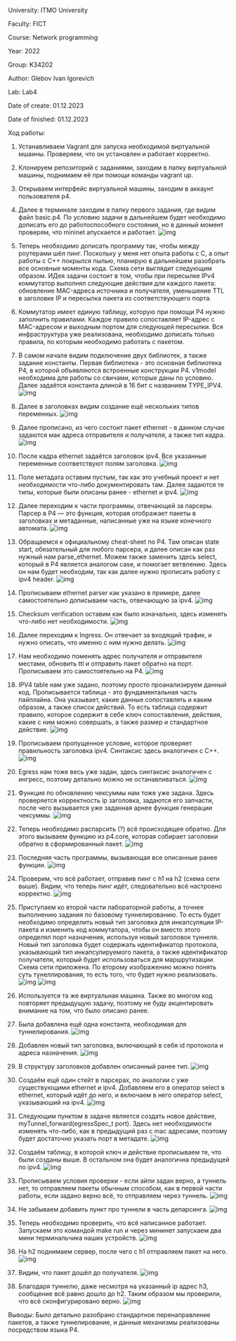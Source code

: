 University: ITMO University

Faculty: FICT

Course: Network programming

Year: 2022

Group: K34202

Author: Glebov Ivan Igorevich

Lab: Lab4

Date of create: 01.12.2023

Date of finished: 01.12.2023

Ход работы:

1. Устанавливаем Vagrant для запуска необходимой виртуальной мшаины. Проверяем, что он установлен и работает корректно.
2. Клонируем репозиторий с заданиями, заходим в папку виртуальной машины, поднимаем её при помощи команды vagrant up.
3. Открываем интерфейс виртуальной машины, заходим в аккаунт пользователя p4.
4. Далее в терминале заходим в папку первого задания, где видим файл basic.p4. По условию задачи в дальнейшем будет необходимо дописать его до работоспособного состояния, но в данный момент проверям, что mininet апускается и работает.
![img](step4.png)

5. Теперь необходимо дописать программу так, чтобы между роутерами шёл пинг. Поскольку у меня нет опыта работы с С, а опыт работы с С++ покрылся пылью, планирую в дальнейшем разобрать все основные моменты кода. Схема сети выглядит следующим образом. ИДея задачи состоит в том, чтобы при пересылке IPv4 коммутатор выполнял следующие действия для каждого пакета: обновление MAC-адреса источника и получателя, уменьшение TTL в заголовке IP и пересылка пакета из соответствующего порта.

6. Коммутатор имеет единую таблицу, которую при помощи P4 нужно заполнить правилами. Каждое правило сопоставляет IP-адрес с MAC-адресом и выходным портом для следующей пересылки. Вся инфраструктура уже реализована, необходимо дописать только правила, по которым необходимо работать с пакетом.
7. В самом начале видим подключение двух библиотек, а также задание константы. Первая библиотека - это основная библиотека P4, в которой объявляются встроенные конструкции P4. v1model необходима для работы со свичами, которые даны по условию. Далее задаётся константа длиной в 16 бит с названием TYPE_IPV4.
![img](step7.png)

8. Далее в заголовках видим создание ещё нескольких типов переменных.
![img](step8.png)

9. Далее прописано, из чего состоит пакет ethernet - в данном случае задаются мак адреса отправителя и получателя, а также тип кадра. 
![img](step9.png)

10. После кадра ethernet задаётся заголовок ipv4. Все указанные переменные соответствуют полям заголовка.
![img](step10.png)

11. Поле метадата оставим пустым, так как это учебный проект и нет необходимости что-либо документировать там. Далее задаются те типы, которые были описаны ранее - ethernet и ipv4.
![img](step11.png)

12. Далее переходим к части программы, отвечающей за парсеры. Парсер в P4 — это функция, которая отображает пакеты в заголовках и метаданные, написанные уже на языке конечного автомата.
![img](step12.png)

13. Обращаемся к официальному cheat-sheet по P4. Там описан state start, обязательный для любого парсера, и далее описан как раз нужный нам parse_ethernet. Можем также заменить здесь select, который в P4 является аналогом case, и помогает ветвлению. Здесь он нам будет необходим, так как далее нужно прописать работу с ipv4 header.
![img](step13.png)

14. Прописываем ethernet parser как указано в примере, далее самостоятельно дописываем часть, отвечающую за ipv4. 
![img](step14.png)

15. Checksum verification оставим как было изначально, здесь изменять что-либо нет необходимости.
![img](step15.png)

16. Далее переходим к Ingress. Он отвечает за входящий трафик, и нужно описать, что именно с ним нужно делать.
![img](step16.png)

17. Нам необходимо поменять адрес получателя и отправителя местами, обновить ttl и отправить пакет обратно на порт. Прописываем это самостоятельно на P4.
![img](step17.png)

18. IPV4 table нам уже задано, поэтому просто проанализируем данный код. Прописывается таблица - это фундаментальная часть пайплайна. Она указывает, какие данные сопоставлять и каким образом, а также список действий. То есть таблица содержит правило, которое содержит в себе ключ сопоставления, действия, какие с ним можно совершать, а также размер и стандартное действие. 
![img](step18.png)

19. Прописываем пропущенное условие, которое проверяет правильность заголовка ipv4. Синтаксис здесь аналогичен с С++.
![img](step19.png)

20. Egress нам тоже весь уже задан, здесь синтаксис аналогичен с ингресс, поэтому детально можно не останавливаться.
![img](step20.png)

21. Функция по обновлению чексуммы нам тоже уже задана. Здесь проверяется корректность ip заголовка, задаются его запчасти, после чего вызывается уже заданная арнее функция генерации чексуммы.
![img](step21.png)

22. Теперь необходимо распарсить (?) всё происходящее обратно. Для этого вызываем функцию из p4.core, которая собирает заголовки обратно в сформированный пакет.
![img](step22.png)

23. Последняя часть программы, вызывающая все описанные ранее функции.
![img](step23.png)

24. Проверим, что всё работает, отправив пинг с h1 на h2 (схема сети выше). Видим, что теперь пинг идёт, следовательно всё настроено корректно.
![img](step24.png)

25. Приступаем ко второй части лабораторной работы, а точнее выполнению задания по базовому туннелированию. То есть будет необходимо определить новый тип заголовка для инкапсуляции IP-пакета и изменить код коммутатора, чтобы он вместо этого определял порт назначения, используя новый заголовок туннеля. Новый тип заголовка будет содержать идентификатор протокола, указывающий тип инкапсулируемого пакета, а также идентификатор получателя, который будет использоваться для маршрутизации. Схема сети приложена. По второму изображению можно понять суть тунеллирования, то есть того, что будет нужно реализовать.
![img](step25_1.png)
![img](step25_2.png)


26. Используется та же виртуальная машина. Также во многом код повторяет предыдущую задачу, поэтому не буду акцентировать внимание на том, что было описано ранее. 

27. Была добавлена ещё одна константа, необходимая для туннелирования.
![img](step27.png)

28. Добавлен новый тип заголовка, включающий в себя id протокола и адреса назначения.
![img](step28.png)

29. В структуру заголовков добавлен описанный ранее тип.
![img](step29.png)

30. Создаём ещё один стейт в парсерах, по аналогии с уже существующими ethernet и ipv4. Добавляем его в оператор select в ethernet, который идёт до него, и включаем в него оператор select, указываюший на ipv4. 
![img](step30.png)

31. Следующим пунктом в задаче является создать новое действие, myTunnel_forward(egressSpec_t port). Здесь нет необходимости изменять что-либо, как в предыдущий раз с mac адресами, поэтому будет достаточно указать порт в метадате.
![img](step31.png)


32. Создаём таблицу, в которой ключ и действие прописываем те, что были созданы выше. В остальном она будет аналогична предыдущей по ipv4.
![img](step32.png)

33. Прописываем условия проверки - если айпи задан верно, а туннель нет, то отправляем пакеты обычным способом, как в первой части работы, если задано верно всё, то отправляем через туннель.
![img](step33.png)

34. Не забываем добавить пункт про туннели в часть депарсинга.
![img](step34.png)


35. Теперь необходимо проверить, что всё написанное работает. Запускаем это командой make run и через мининет запускаем два мини терминальчика наших устройств.
![img](step35.png)

36. На h2 поднимаем сервер, после чего с h1 отправляем пакет на него.
![img](step36.png)

37. Видим, что пакет дошёл до получателя.
![img](step37.png)

38. Благодаря туннелю, даже несмотря на указанный ip адрес h3, сообщение всё равно дошло до h2. Таким образом мы проверили, что всё сконфигурировано верно.
![img](step38.png)

Выводы: Было детально разобрано стандартное перенаправление пакетов, а также туннелирование, и данные механизмы реализованы посредством языка P4.
